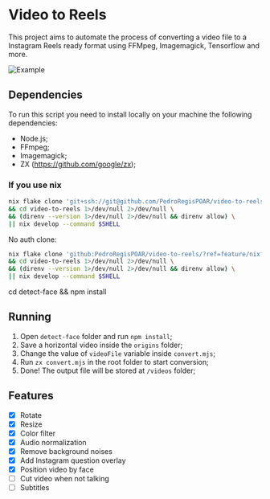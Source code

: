 # Video to Reels

This project aims to automate the process of converting a video file to a Instagram Reels ready format using FFMpeg, Imagemagick, Tensorflow and more.

![Example](/.github/banner.png)

## Dependencies

To run this script you need to install locally on your machine the following dependencies:

- Node.js;
- FFmpeg;
- Imagemagick;
- ZX (https://github.com/google/zx);

### If you use nix

```bash
nix flake clone 'git+ssh://git@github.com/PedroRegisPOAR/video-to-reels/?ref=feature/nixfying' --dest video-to-reels \
&& cd video-to-reels 1>/dev/null 2>/dev/null \
&& (direnv --version 1>/dev/null 2>/dev/null && direnv allow) \
|| nix develop --command $SHELL
```

No auth clone:
```bash
nix flake clone 'github:PedroRegisPOAR/video-to-reels/?ref=feature/nixfying' --dest video-to-reels \
&& cd video-to-reels 1>/dev/null 2>/dev/null \
&& (direnv --version 1>/dev/null 2>/dev/null && direnv allow) \
|| nix develop --command $SHELL
```

cd detect-face && npm install
## Running

1. Open `detect-face` folder and run `npm install`;
2. Save a horizontal video inside the `origins` folder;
3. Change the value of `videoFile` variable inside `convert.mjs`;
4. Run `zx convert.mjs` in the root folder to start conversion;
5. Done! The output file will be stored at `/videos` folder;

## Features

- [x] Rotate
- [x] Resize
- [x] Color filter
- [x] Audio normalization
- [x] Remove background noises
- [x] Add Instagram question overlay
- [x] Position video by face
- [ ] Cut video when not talking
- [ ] Subtitles
